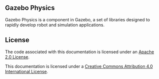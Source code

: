 ## Gazebo Physics

Gazebo Physics is a component in Gazebo, a set of libraries
designed to rapidly develop robot and simulation applications.

## License

The code associated with this documentation is licensed under an [Apache 2.0 License](https://www.apache.org/licenses/LICENSE-2.0).

This documentation is licensed under a [Creative Commons Attribution 4.0 International License](http://creativecommons.org/licenses/by/4.0/).

